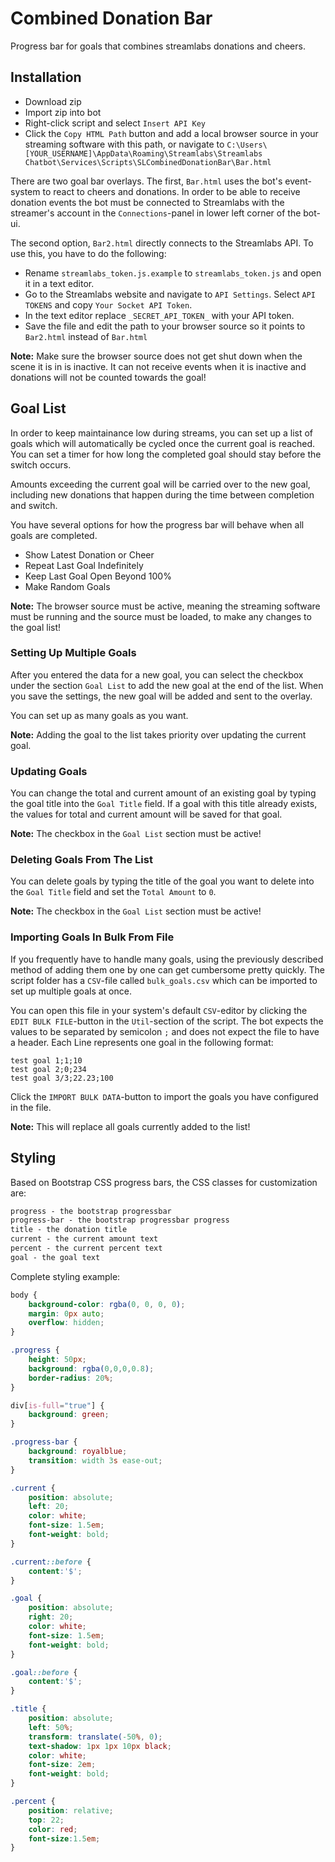 # Combined Donation Bar

Progress bar for goals that combines streamlabs donations and cheers.

## Installation

* Download zip
* Import zip into bot
* Right-click script and select `Insert API Key`
* Click the `Copy HTML Path` button and add a local browser source in your streaming software with this path, or navigate to `C:\Users\[YOUR_USERNAME]\AppData\Roaming\Streamlabs\Streamlabs Chatbot\Services\Scripts\SLCombinedDonationBar\Bar.html`

There are two goal bar overlays. The first, `Bar.html` uses the bot's event-system to react to cheers and donations. In order to be able to receive donation events the bot must be connected to Streamlabs with the streamer's account in the `Connections`-panel in lower left corner of the bot-ui.

The second option, `Bar2.html` directly connects to the Streamlabs API. To use this, you have to do the following:

* Rename `streamlabs_token.js.example` to `streamlabs_token.js` and open it in a text editor.
* Go to the Streamlabs website and navigate to `API Settings`. Select `API TOKENS` and copy `Your Socket API Token`.
* In the text editor replace `_SECRET_API_TOKEN_` with your API token.
* Save the file and edit the path to your browser source so it points to `Bar2.html` instead of `Bar.html`

__Note:__ Make sure the browser source does not get shut down when the scene it is in is inactive. It can not receive events when it is inactive and donations will not be counted towards the goal!

## Goal List

In order to keep maintainance low during streams, you can set up a list of goals which will automatically be cycled once the current goal is reached.
You can set a timer for how long the completed goal should stay before the switch occurs.

Amounts exceeding the current goal will be carried over to the new goal, including new donations that happen during the time between completion and switch.

You have several options for how the progress bar will behave when all goals are completed.

* Show Latest Donation or Cheer
* Repeat Last Goal Indefinitely
* Keep Last Goal Open Beyond 100%
* Make Random Goals

__Note:__ The browser source must be active, meaning the streaming software must be running and the source must be loaded, to make any changes to the goal list!

### Setting Up Multiple Goals

After you entered the data for a new goal, you can select the checkbox under the section `Goal List` to add the new goal at the end of the list.
When you save the settings, the new goal will be added and sent to the overlay.

You can set up as many goals as you want.

__Note:__ Adding the goal to the list takes priority over updating the current goal.

### Updating Goals

You can change the total and current amount of an existing goal by typing the goal title into the `Goal Title` field. If a goal with this title already exists,
the values for total and current amount will be saved for that goal.

__Note:__ The checkbox in the `Goal List` section must be active!

### Deleting Goals From The List

You can delete goals by typing the title of the goal you want to delete into the `Goal Title` field and set the `Total Amount` to `0`.

__Note:__ The checkbox in the `Goal List` section must be active!

### Importing Goals In Bulk From File

If you frequently have to handle many goals, using the previously described method of adding them one by one can get cumbersome pretty quickly. The script folder has a `CSV`-file called `bulk_goals.csv` which can be imported to set up multiple goals at once.

You can open this file in your system's default `CSV`-editor by clicking the `EDIT BULK FILE`-button in the `Util`-section of the script. The bot expects the values to be separated by semicolon `;` and does not expect the file to have a header. Each Line represents one goal in the following format:

```csv
test goal 1;1;10
test goal 2;0;234
test goal 3/3;22.23;100
```

Click the `IMPORT BULK DATA`-button to import the goals you have configured in the file. 

__Note:__ This will replace all goals currently added to the list!

## Styling

Based on Bootstrap CSS progress bars, the CSS classes for customization are:

```txt
progress - the bootstrap progressbar
progress-bar - the bootstrap progressbar progress
title - the donation title
current - the current amount text
percent - the current percent text
goal - the goal text
```

Complete styling example:

```css
body {
    background-color: rgba(0, 0, 0, 0); 
    margin: 0px auto; 
    overflow: hidden; 
}

.progress {
    height: 50px;
    background: rgba(0,0,0,0.8);
    border-radius: 20%;
}

div[is-full="true"] {
    background: green;
}

.progress-bar {
    background: royalblue;
    transition: width 3s ease-out;
}

.current {
    position: absolute;
    left: 20;
    color: white;
    font-size: 1.5em;
    font-weight: bold;
}

.current::before {
    content:'$';
}

.goal {
    position: absolute;
    right: 20;
    color: white;
    font-size: 1.5em;
    font-weight: bold;
}

.goal::before {
    content:'$';
}

.title {
    position: absolute;
    left: 50%;
    transform: translate(-50%, 0);
    text-shadow: 1px 1px 10px black;
    color: white;
    font-size: 2em;
    font-weight: bold;
}

.percent {
    position: relative;
    top: 22;
    color: red;
    font-size:1.5em;
}
```
